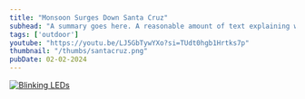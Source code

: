 ```yaml
---
title: "Monsoon Surges Down Santa Cruz"
subhead: "A summary goes here. A reasonable amount of text explaining what the video shows."
tags: ['outdoor']
youtube: "https://youtu.be/LJ5GbTywYXo?si=TUdt0hgb1Hrtks7p"
thumbnail: "/thumbs/santacruz.png"
pubDate: 02-02-2024
---
```


[![Blinking LEDs](http://img.youtube.com/vi/XAMVzS13HY0/0.jpg%29)](https://youtu.be/LJ5GbTywYXo?si=z18JsdSrgRCHxWgF)
